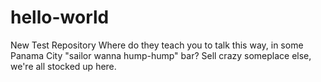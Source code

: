 # hello-world
New Test Repository
Where do they teach you to talk this way, in some Panama City "sailor wanna hump-hump" bar?
Sell crazy someplace else, we're all stocked up here.
